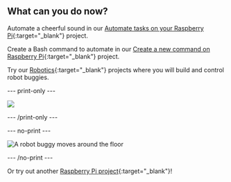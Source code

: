 ## What can you do now?

Automate a cheerful sound in our [Automate tasks on your Raspberry Pi](https://projects.raspberrypi.org/en/projects/rpi-automate-tasks/){:target="_blank"} project.

Create a Bash command to automate in our [Create a new command on Raspberry Pi](https://projects.raspberrypi.org/en/projects/raspberry-pi-command/){:target="_blank"} project.

Try our [Robotics](https://projects.raspberrypi.org/en/projects?interests%5B%5D=robotics){:target="_blank"} projects where you will build and control robot buggies.

--- print-only --- 

![](https://projects-static.raspberrypi.org/projects/build-a-buggy/023941b95648dfd29594734493e6521bc6720a7f/en/images/banner.png)

--- /print-only ---

--- no-print ---

![A robot buggy moves around the floor](https://projects-static.raspberrypi.org/projects/build-a-buggy/023941b95648dfd29594734493e6521bc6720a7f/en/images/finished.gif)

--- /no-print ---

Or try out another [Raspberry Pi project](https://projects.raspberrypi.org/en/projects?hardware[]=raspberry-pi){:target="_blank"}!
